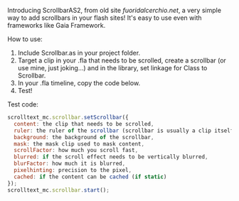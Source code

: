 Introducing ScrollbarAS2, from old site *fuoridalcerchio.net*, a very simple way to add scrollbars in your flash sites! 
It's easy to use even with frameworks like Gaia Framework.

How to use:

1. Include Scrollbar.as in your project folder.
2. Target a clip in your .fla that needs to be scrolled, create a scrollbar
(or use mine, just joking...) and in the library, set linkage for Class to Scrollbar.
3. In your .fla timeline, copy the code below. 
4. Test!

Test code: 

````javascript
scrolltext_mc.scrollbar.setScrollbar({
  content: the clip that needs to be scrolled,
  ruler: the ruler of the scrollbar (scrollbar is usually a clip itself to maintain reusability),
  background: the background of the scrollbar,
  mask: the mask clip used to mask content,
  scrollFactor: how much you scroll fast,
  blurred: if the scroll effect needs to be vertically blurred,
  blurFactor: how much it is blurred,
  pixelhinting: precision to the pixel, 
  cached: if the content can be cached (if static)
});
scrolltext_mc.scrollbar.start();
````
